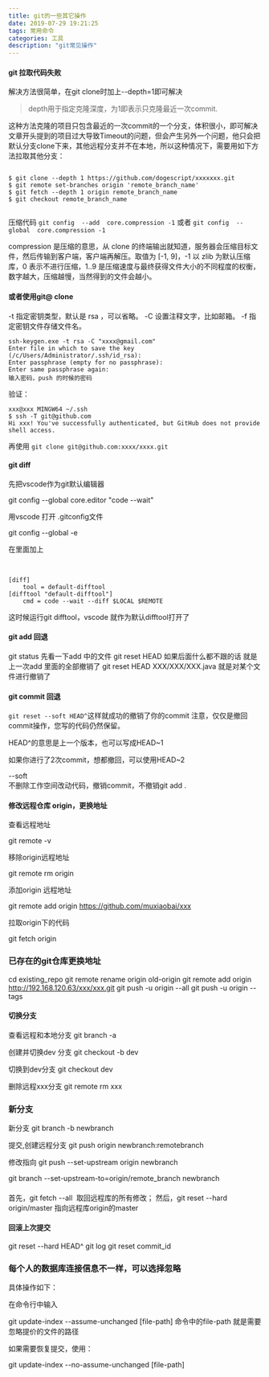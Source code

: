 ```yaml
---
title: git的一些其它操作
date: 2019-07-29 19:21:25
tags: 常用命令
categories: 工具
description: "git常见操作"
---
```


#### git 拉取代码失败

解决方法很简单，在git clone时加上--depth=1即可解决

> depth用于指定克隆深度，为1即表示只克隆最近一次commit.

这种方法克隆的项目只包含最近的一次commit的一个分支，体积很小，即可解决文章开头提到的项目过大导致Timeout的问题，但会产生另外一个问题，他只会把默认分支clone下来，其他远程分支并不在本地，所以这种情况下，需要用如下方法拉取其他分支：
```

$ git clone --depth 1 https://github.com/dogescript/xxxxxxx.git
$ git remote set-branches origin 'remote_branch_name'
$ git fetch --depth 1 origin remote_branch_name
$ git checkout remote_branch_name
 
```
压缩代码
`git config  --add  core.compression -1`
或者
`git config  --global  core.compression -1`

compression 是压缩的意思，从 clone 的终端输出就知道，服务器会压缩目标文件，然后传输到客户端，客户端再解压。取值为 [-1, 9]，-1 以 zlib 为默认压缩库，0 表示不进行压缩，1..9 是压缩速度与最终获得文件大小的不同程度的权衡，数字越大，压缩越慢，当然得到的文件会越小。

####  或者使用git@  clone

-t 指定密钥类型，默认是 rsa ，可以省略。
-C 设置注释文字，比如邮箱。
-f 指定密钥文件存储文件名。

```
ssh-keygen.exe -t rsa -C "xxxx@gmail.com"
Enter file in which to save the key (/c/Users/Administrator/.ssh/id_rsa):
Enter passphrase (empty for no passphrase):
Enter same passphrase again:
输入密码，push 的时候的密码
```

验证：

```
xxx@xxx MINGW64 ~/.ssh
$ ssh -T git@github.com
Hi xxx! You've successfully authenticated, but GitHub does not provide shell access.
```

再使用 `git clone git@github.com:xxxx/xxxx.git`

#### git diff

先把vscode作为git默认编辑器

git config --global core.editor "code --wait"

用vscode 打开 .gitconfig文件

git config --global -e

在里面加上

 
```
[diff]
    tool = default-difftool
[difftool "default-difftool"]
    cmd = code --wait --diff $LOCAL $REMOTE
```

这时候运行git difftool，vscode 就作为默认difftool打开了

#### git add 回退 

git status 先看一下add 中的文件 
git reset HEAD 如果后面什么都不跟的话 就是上一次add 里面的全部撤销了 
git reset HEAD XXX/XXX/XXX.java 就是对某个文件进行撤销了

#### git commit 回退

`git reset --soft HEAD^`这样就成功的撤销了你的commit
注意，仅仅是撤回commit操作，您写的代码仍然保留。
 
HEAD^的意思是上一个版本，也可以写成HEAD~1

如果你进行了2次commit，想都撤回，可以使用HEAD~2

--soft  
不删除工作空间改动代码，撤销commit，不撤销git add . 

#### 修改远程仓库 origin，更换地址

查看远程地址

git remote -v  

移除origin远程地址

git remote rm origin

添加origin 远程地址

git remote add origin https://github.com/muxiaobai/xxx

拉取origin下的代码

git fetch origin


### 已存在的git仓库更换地址

cd existing_repo
git remote rename origin old-origin
git remote add origin http://192.168.120.63/xxx/xxx.git
git push -u origin --all
git push -u origin --tags

#### 切换分支

查看远程和本地分支
git branch -a

创建并切换dev 分支
git checkout -b dev

切换到dev分支
git checkout dev

删除远程xxx分支
git remote rm xxx

### 新分支 
新分支
git branch -b newbranch

提交,创建远程分支
git push origin newbranch:remotebranch

修改指向
git push --set-upstream origin newbranch

git branch --set-upstream-to=origin/remote_branch newbranch

#### 

首先，git fetch --all  取回远程库的所有修改；
然后，git reset --hard origin/master
指向远程库origin的master

#### 回滚上次提交

git reset \--hard HEAD^
git log
git reset commit_id

### 每个人的数据库连接信息不一样，可以选择忽略
具体操作如下：

在命令行中输入

git update-index --assume-unchanged [file-path]
命令中的file-path 就是需要忽略提价的文件的路径

如果需要恢复提交，使用：

git update-index --no-assume-unchanged [file-path]
